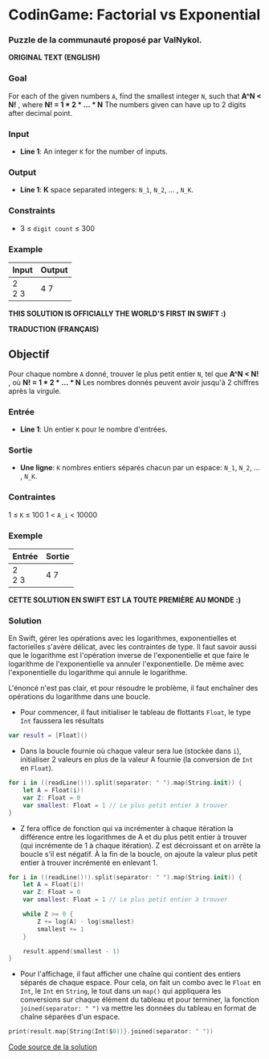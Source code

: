 # CodinGame: Factorial vs Exponential

### Puzzle de la communauté proposé par ValNykol.

**ORIGINAL TEXT (ENGLISH)**

### Goal

For each of the given numbers `A`, find the smallest integer `N`, such that **A^N < N!** , where **N! = 1 * 2 * ... * N**
The numbers given can have up to 2 digits after decimal point.

### Input
- **Line 1**: An integer `K` for the number of inputs.

### Output
- **Line 1**: **K** space separated integers: `N_1`, `N_2`, ... , `N_K`.

### Constraints
- 3 ≤ `digit count` ≤ 300

### Example

Input | Output
------------ | -------------
2<br>2 3 | 4 7

**THIS SOLUTION IS OFFICIALLY THE WORLD'S FIRST IN SWIFT :)**

**TRADUCTION (FRANÇAIS)**

## Objectif
Pour chaque nombre `A` donné, trouver le plus petit entier `N`, tel que **A^N < N!** , où **N! = 1 * 2 * ... * N**
Les nombres donnés peuvent avoir jusqu'à 2 chiffres après la virgule.

### Entrée
- **Line 1**: Un entier `K` pour le nombre d'entrées.

### Sortie
- **Une ligne**: `K` nombres entiers séparés chacun par un espace: `N_1`, `N_2`, ... , `N_K`.

### Contraintes
1 ≤ `K` ≤ 100
1 < `A_i` < 10000

### Exemple

Entrée | Sortie
------------ | -------------
2<br>2 3 | 4 7

**CETTE SOLUTION EN SWIFT EST LA TOUTE PREMIÈRE AU MONDE :)**

### Solution

En Swift, gérer les opérations avec les logarithmes, exponentielles et factorielles s'avère délicat, avec les contraintes de type.
Il faut savoir aussi que le logarithme est l'opération inverse de l'exponentielle et que faire le logarithme de l'exponentielle va annuler l'exponentielle. De même avec l'exponentielle du logarithme qui annule le logarithme.

L'énoncé n'est pas clair, et pour résoudre le problème, il faut enchaîner des opérations du logarithme dans une boucle.

- Pour commencer, il faut initialiser le tableau de flottants `Float`, le type `Int` faussera les résultats
```swift
var result = [Float]()
```

- Dans la boucle fournie où chaque valeur sera lue (stockée dans `i`), initialiser 2 valeurs en plus de la valeur A fournie (la conversion de `Int` en `Float`).
```swift
for i in ((readLine()!).split(separator: " ").map(String.init)) {
    let A = Float(i)!
    var Z: Float = 0
    var smallest: Float = 1 // Le plus petit entier à trouver
}
```
- Z fera office de fonction qui va incrémenter à chaque itération la différence entre les logarithmes de A et du plus petit entier à trouver (qui incrémente de 1 à chaque itération). Z est décroissant et on arrête la boucle s'il est négatif. À la fin de la boucle, on ajoute la valeur plus petit entier à trouver incrémenté en enlevant 1.
```swift
for i in ((readLine()!).split(separator: " ").map(String.init)) {
    let A = Float(i)!
    var Z: Float = 0
    var smallest: Float = 1 // Le plus petit entier à trouver

    while Z >= 0 {
        Z += log(A) - log(smallest)
        smallest += 1
    }

    result.append(smallest - 1)
}
```
- Pour l'affichage, il faut afficher une chaîne qui contient des entiers séparés de chaque espace. Pour cela, on fait un combo avec le `Float` en `Int`, le `Int` en `String`, le tout dans un `map()` qui appliquera les conversions sur chaque élément du tableau et pour terminer, la fonction `joined(separator: " ")` va mettre les données du tableau en format de chaîne séparées d'un espace.
```swift
print(result.map{String(Int($0))}.joined(separator: " "))
```

[Code source de la solution](https://github.com/Kous92/CodinGame-Swift-FR-/blob/main/Puzzles%20classiques/Moyen/Factorial%20vs%20Exponential/factorialVSExponential.swift)